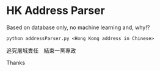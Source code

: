 # HK Address Parser

Based on database only, no machine learning and, why!?

`python addressParser.py <Hong Kong address in Chinese>`

追究屠城責任　結束一黨專政

Thanks
